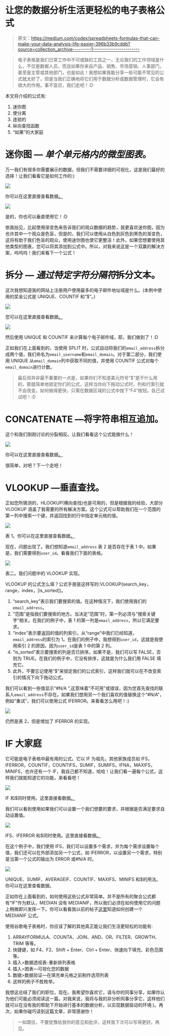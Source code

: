 # 让您的数据分析生活更轻松的电子表格公式

> 原文：<https://medium.com/codex/spreadsheets-formulas-that-can-make-your-data-analysis-life-easier-396b33b9cddb?source=collection_archive---------1----------------------->

> 电子表格是我们日常工作中不可或缺的工具之一，无论我们的工作领域是什么，不仅是数据人员，而且如果你来自产品、销售、市场营销、人事部门，甚至是主管或其他部门，也是如此！我想如果我能分享一些可能不常见的公式就太好了，但是当我们正确地将它们用于数据分析或数据管理时，它会有很大的作用。事不宜迟，我们走吧！:D

本文将介绍的公式有:

1.  迷你图
2.  使分离
3.  连锁的
4.  纵向查找函数
5.  “如果”的大家庭

# **迷你图** — *单个单元格内的微型图表*。

万一我们有很多你需要展示的数据，但我们不需要详细的可视化，这是我们最好的选择！让我们看看它是如何工作的:)

![](img/2cd538f4cc721c29b634dad935e9f2c7.png)

你可以在这里直接查看数据[。](https://docs.google.com/spreadsheets/d/1u0pd-Rai1JJQoKKBedvktWmQDER5N0DLC_PhHr0fn8M/edit#gid=0&range=A1:H5)

![](img/9a68f9d9d3462f8852c4d7fd7ecf2c42.png)

是的，你也可以垂直使用它！:D

依我拙见，比起使用渐变色来告诉我们的观众数据的趋势，我更喜欢迷你图，因为也许其中一个观众是色盲，但是的，我们可以使用从白色到灰色到黑色的渐变色，这将有助于我们色盲的观众，使用迷你图也使它更整洁！此外，如果您想要使用其他类型的图表，您可以将其添加到公式中。所以，对我来说这是一个双赢的解决方案，呜呜呜！我们来看下一个公式！

# **拆分** — *通过特定字符分隔符*拆分文本。

这次我想知道我的网站上注册用户使用最多的电子邮件地址域是什么。(本例中使用的奖金公式是 UNIQUE、COUNTIF 和“$”。)

![](img/b1feaf1ce87f1ddebdfb8227d873814d.png)

您可以在这里直接查看数据[。](https://docs.google.com/spreadsheets/d/1u0pd-Rai1JJQoKKBedvktWmQDER5N0DLC_PhHr0fn8M/edit#gid=1154672543&range=A1:E6)

![](img/fddfc55dad2b4b223e637c0552b2a48b.png)

然后使用 UNIQUE 和 COUNTIF 来计算每个电子邮件域，耶，我们做到了！:D

正如我们在上面看到的，当使用 SPLIT 时，公式自动将我们的`email_address`拆分成两个值，我们命名为`email_username`和`email_domain`。对于第二部分，我们使用 UNIQUE 从`email_domain`列中获取不同的值，并使用 COUNTIF 公式对每个`email_domain`进行计数。

> 最后但并非最不重要的一点是，如果你们不知道美元符号“$”是干什么用的，那就简单地锁定你们的公式，这样当你向下拖动公式时，列和行索引就不会改变。如何做得更快，只需在数据区域的公式中按下“F4”按钮。自己试试吧！:D

# CONCATENATE —将字符串相互追加。

这个和我们刚刚讨论的分裂相反。让我们看看这个公式能做什么！

![](img/485d7e578dec59f392040b36e1b8894e.png)

你可以在这里直接查看数据[。](https://docs.google.com/spreadsheets/d/1u0pd-Rai1JJQoKKBedvktWmQDER5N0DLC_PhHr0fn8M/edit#gid=628750124&range=A1:E6)

很简单，对吧？下一个走吧！

# VLOOKUP —垂直查找。

正如您所猜测的，HLOOKUP(横向查找)也是可用的，但是根据我的经验，大部分 VLOOKUP 涵盖了我需要的所有解决方案。这个公式可以帮助我们在一个范围的第一列中搜索一个键，并返回找到的行中指定单元格的值。

![](img/abd9b4fc11b940eff5e89d99547d09b5.png)

表 1。你可以在这里直接查看数据[。](https://docs.google.com/spreadsheets/d/1u0pd-Rai1JJQoKKBedvktWmQDER5N0DLC_PhHr0fn8M/edit#gid=535906324&range=A1:C11)

现在，问题出现了。我们想知道`email_address` 表 2 是否存在于表 1 中。如果是，我们需要得到`user_id`。看看我们下面的表格。

![](img/6d6c666125aae1ed6d9b42b35e00e8e3.png)

表二。我们问题中的 VLOOKUP 实现。

VLOOKUP 的公式怎么填？公式手册是这样写的:VLOOKUP(search_key，range，index，[is_sorted])。

1.  “search_key”表示我们要搜索的值。在这种情况下，我们使用我们的`email_address`。
2.  “范围”是指我们要搜索的地方。当决定“范围”时，第一列必须与“搜索关键字”相关。在我们的例子中，表 1 的第一列是`email_address`，所以它满足要求。
3.  “index”表示要返回的值的列索引，从“range”中我们已经知道，`email_address`的索引为 1。在我们的例子中，我想得到`user_id`，这就是我使用索引 2 的原因，因为`user_id`是表 1 中的第 2 列。
4.  “is_sorted”表示要搜索的列是否已排序。如果不是，我们可以写 FALSE，否则为 TRUE。在我们的例子中，它没有排序，这就是为什么我们用 FALSE 填充它。
5.  此外，不要忘记使用“$”来锁定我们的公式索引，这样我们就可以在不改变索引的情况下向下拖动公式。

我们可以看到一些值显示“#N/A ”,这意味着“不可用”或错误，因为您首先查找的联系人`email_address`不存在。如果我们想用另一个我们喜欢的值替换这个“#N/A”，例如“重试”，我们可以使用公式 IFERROR。来看看怎么用吧！:)

![](img/9e2c7283144402012a503a9eed24c0b7.png)

仍然是表 2，但是增加了 IFERROR 的实现。

# IF 大家庭

它可能是电子表格中最有用的公式。它以 IF 为祖先，其他家族成员如 IFS，IFERROR，COUNTIF，COUNTIFS，SUMIF，SUMIFS，IFNA，MAXIFS，MINIFS，也许还有一个 IF，我自己都不知道，哈哈！让我们看一遍每个公式，这样我们就能知道它的功能，来看看吧！

![](img/9e9d0e3af7e1301dcc0e93a92911732d.png)

IF 和$同时使用。这里直接看数据[。](https://docs.google.com/spreadsheets/d/1u0pd-Rai1JJQoKKBedvktWmQDER5N0DLC_PhHr0fn8M/edit#gid=1047650737&range=A1:E15)

我们可以看到使用如果我们可以设置一个我们想要的要求，并根据是否满足要求自动设置值。

![](img/1b8e37dd8d159cce54e73e04daf8c006.png)

IFS、IFERROR 和$同时使用。这里直接看数据[。](https://docs.google.com/spreadsheets/d/1u0pd-Rai1JJQoKKBedvktWmQDER5N0DLC_PhHr0fn8M/edit#gid=1047650737&range=G1:Q15)

在这个例子中，我们使用 IFS，我们可以设置多个需求，并为每个需求设置每个值，我们还可以在外部添加另一个公式，如 IFERROR，以设置另一个需求，特别是当第一个公式的输出为 ERROR 或#N/A 时。

![](img/2500dc4ebe3c074bd067bd8d66f3dbd6.png)

UNIQUE、SUMIF、AVERAGEIF、COUNTIF、MAXIFS、MINIFS 和$的用法。你可以在这里查看数据。

正如你在上面看到的，如何使用这些公式非常简单。并不是所有的聚合公式都有“IF”作为默认，MEDIAN 没有 MEDIANIF，所以我们必须在如何使用它的问题上稍微即兴发挥一下。你可以看看我以前的帖子[这里](https://ichkautzar.medium.com/basic-data-analysis-knowledge-you-have-to-understand-measures-of-central-tendencies-mct-4d4195a6859)知道如何创建一个 MEDIANIF 公式。

使用谷歌电子表格时，你应该了解的其他真正能让我们生活更轻松的功能有:

1.  ARRAYFORMULA、COUNTA、JOIN、AND、OR、FILTER、GROWTH、TRIM 等等。
2.  快捷键，如 F4、F2、Shift + Enter、Ctrl + Enter、快速向下填充、彩色范围等。
3.  插入>数据透视表-重新排列表格
4.  插入>图表—可视化您的数据
5.  数据>数据验证—在填充单元格之前制作选项列表
6.  这样的例子不胜枚举。

我想这总结了我们的职位，现在。我希望你喜欢它，请与你的同事分享，如果你认为他们可能必须阅读这一篇。对我来说，我将与我的非分析同事分享它，这样他们就可以在没有我的帮助下开始进行基本的数据分析，以实现数据驱动的环境:)。再次，如果你碰巧读到这篇文章，非常感谢你！

> 一如既往，不要犹豫给我你的意见和批评，这样我下次可以写得更好。再见。